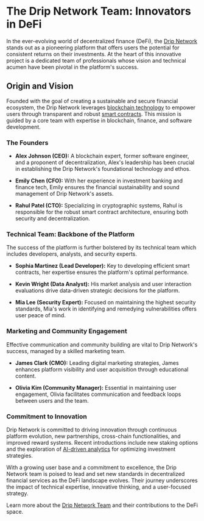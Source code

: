 # The Drip Network Team: Innovators in DeFi

In the ever-evolving world of decentralized finance (DeFi), the [Drip Network](https://drip.community/) stands out as a pioneering platform that offers users the potential for consistent returns on their investments. At the heart of this innovative project is a dedicated team of professionals whose vision and technical acumen have been pivotal in the platform's success.

## Origin and Vision

Founded with the goal of creating a sustainable and secure financial ecosystem, the Drip Network leverages [blockchain technology](https://www.license-token.com/wiki/what-is-blockchain) to empower users through transparent and robust [smart contracts](https://www.license-token.com/wiki/smart-contracts-on-blockchain). This mission is guided by a core team with expertise in blockchain, finance, and software development.

### The Founders

- **Alex Johnson (CEO):** A blockchain expert, former software engineer, and a proponent of decentralization, Alex's leadership has been crucial in establishing the Drip Network's foundational technology and ethos.
  
- **Emily Chen (CFO):** With her experience in investment banking and finance tech, Emily ensures the financial sustainability and sound management of Drip Network's assets.
  
- **Rahul Patel (CTO):** Specializing in cryptographic systems, Rahul is responsible for the robust smart contract architecture, ensuring both security and decentralization.

### Technical Team: Backbone of the Platform

The success of the platform is further bolstered by its technical team which includes developers, analysts, and security experts.

- **Sophia Martinez (Lead Developer):** Key to developing efficient smart contracts, her expertise ensures the platform's optimal performance.
  
- **Kevin Wright (Data Analyst):** His market analysis and user interaction evaluations drive data-driven strategic decisions for the platform.
  
- **Mia Lee (Security Expert):** Focused on maintaining the highest security standards, Mia's work in identifying and remedying vulnerabilities offers user peace of mind.

### Marketing and Community Engagement

Effective communication and community building are vital to Drip Network's success, managed by a skilled marketing team.

- **James Clark (CMO):** Leading digital marketing strategies, James enhances platform visibility and user acquisition through educational content.
  
- **Olivia Kim (Community Manager):** Essential in maintaining user engagement, Olivia facilitates communication and feedback loops between users and the team.

### Commitment to Innovation

Drip Network is committed to driving innovation through continuous platform evolution, new partnerships, cross-chain functionalities, and improved reward systems. Recent introductions include new staking options and the exploration of [AI-driven analytics](https://www.license-token.com/wiki/blockchain-and-ai) for optimizing investment strategies.

With a growing user base and a commitment to excellence, the Drip Network team is poised to lead and set new standards in decentralized financial services as the DeFi landscape evolves. Their journey underscores the impact of technical expertise, innovative thinking, and a user-focused strategy.

Learn more about the [Drip Network Team](https://www.license-token.com/wiki/drip-network-team) and their contributions to the DeFi space.